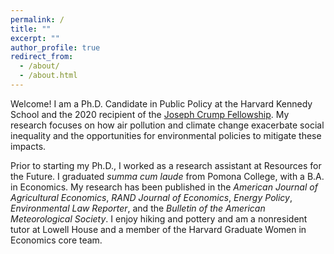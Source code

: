 ```yaml
---
permalink: /
title: ""
excerpt: ""
author_profile: true
redirect_from: 
  - /about/
  - /about.html
---
```


Welcome! I am a Ph.D. Candidate in Public Policy at the Harvard Kennedy School and the 2020 recipient of the [Joseph Crump Fellowship](https://heep.hks.harvard.edu/news/heep-pre-doctoral-fellow-awarded-joseph-crump-fellowship-2020). My research focuses on how air pollution and climate change exacerbate social inequality and the opportunities for environmental policies to mitigate these impacts.  

Prior to starting my Ph.D., I worked as a research assistant at Resources for the Future. I graduated *summa cum laude* from Pomona College, with a B.A. in Economics. My research has been published in the *American Journal of Agricultural Economics*, *RAND Journal of Economics*, *Energy Policy*, *Environmental Law Reporter*, and the *Bulletin of the American Meteorological Society*. I enjoy hiking and pottery and am a nonresident tutor at Lowell House and a member of the Harvard Graduate Women in Economics core team. 
